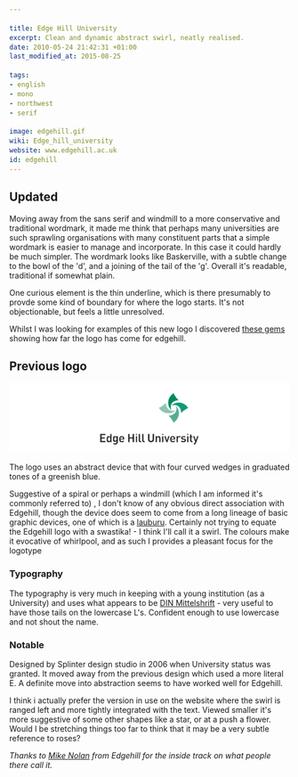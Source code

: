 ```yaml
---

title: Edge Hill University
excerpt: Clean and dynamic abstract swirl, neatly realised.
date: 2010-05-24 21:42:31 +01:00
last_modified_at: 2015-08-25

tags:
- english
- mono
- northwest
- serif

image: edgehill.gif
wiki: Edge_hill_university
website: www.edgehill.ac.uk
id: edgehill
---
```


## Updated

Moving away from the sans serif and windmill to a more conservative and traditional wordmark, it made me think that perhaps many universities are such sprawling organisations with many constituent parts that a simple wordmark is easier to manage and incorporate. In this case it could hardly be much simpler. The wordmark looks like Baskerville, with a subtle change to the bowl of the 'd', and a joining of the tail of the 'g'. Overall it's readable, traditional if somewhat plain.

One curious element is the thin underline, which is there presumably to provde some kind of boundary for where the logo starts. It's not objectionable, but feels a little unresolved.

Whilst I was looking for examples of this new logo I discovered [these gems](http://blogs.edgehill.ac.uk/125by125/category/logos/) showing how far the logo has come for edgehill.

## Previous logo

![](/images/unilogos/edgehill-old.gif)

The logo uses an abstract device that with four curved wedges in graduated tones of a greenish blue.

Suggestive of a spiral or perhaps a windmill (which I am informed it's commonly referred to) , I don't know of any obvious direct association with Edgehill, though the device does seem to come from a long lineage of basic graphic devices, one of which is a [lauburu](http://en.wikipedia.org/wiki/Lauburu). Certainly not trying to equate the Edgehill logo with a swastika! - I think I'll call it a swirl. The colours make it evocative of  whirlpool, and as such I provides a pleasant focus for the logotype

### Typography

The typography is very much in keeping with a young institution (as a University) and uses what appears to be [DIN Mittelshrift](http://en.wikipedia.org/wiki/DIN_1451) - very useful to have those tails on the lowercase L's. Confident enough to use lowercase and not shout the name.

### Notable

Designed by Splinter design studio in 2006 when University status was granted. It moved away from the previous design which used a more literal E. A definite move into abstraction seems to have worked well for Edgehill.

I think i actually prefer the version in use on the website where the swirl is ranged left and more tightly integrated with the text. Viewed smaller it's more suggestive of some other shapes like a star, or at a push a flower. Would I be stretching things too far to think that it may be a very subtle reference to roses?

_Thanks to [Mike Nolan](http://twitter.com/MikeNolan/) from Edgehill for the inside track on what people there call it._
